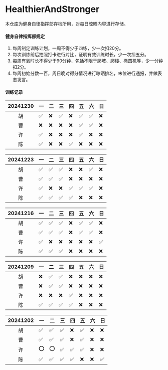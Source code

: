 # HealthierAndStronger
本仓库为健身自律指挥部存档所用，对每日晾晒内容进行存储。

#### 健身自律指挥部规定

1. 每周制定训练计划，一周不得少于四练，少一次扣20分。
2. 每次训练前后拍照打卡进行对比，证明有效训练时长，少一次扣五分。
3. 每周有氧时长不得少于90分钟，包括不限于爬坡、爬楼、椭圆机等，少一分钟扣2分。
4. 每周初始分数一百，周日晚对得分情况进行晾晒排名，末位进行通报，并做表态发言。

#### 训练记录
|20241230|一|二|三|四|五|六|日|
|:------:|--|--|--|--|--|--|--|
|胡|✅|❌|✅|❌|✅|✅|❌|
|曹|❌|❌|❌|❌|✅|✅|❌|
|许|✅|❌|❌|❌|✅|❌|❌|
|陈|✅|❌|❌|✅|❌|❌|❌|

|20241223|一|二|三|四|五|六|日|
|:------:|--|--|--|--|--|--|--|
|胡|✅|✅|✅|❌|❌|✅|❌|
|曹|✅|✅|✅|❌|❌|❌|❌|
|许|✅|❌|❌|✅|✅|✅|❌|
|陈|✅|✅|✅|✅|❌|❌|❌|

|20241216|一|二|三|四|五|六|日|
|:------:|--|--|--|--|--|--|--|
|胡|✅|✅|✅|❌|✅|✅|❌|
|曹|✅|✅|✅|❌|✅|✅|❌|
|许|✅|❌|❌|❌|❌|❌|✅|
|陈|✅|✅|✅|❌|❌|❌|❌|

|20241209|一|二|三|四|五|六|日|
|:------:|--|--|--|--|--|--|--|
|胡|❌|✅|✅|❌|❌|❌|❌|
|曹|❌|✅|✅|❌|❌|❌|❌|
|许|❌|❌|❌|✅|❌|❌|❌|
|陈|✅|✅|✅|✅|❌|❌|❌|

|20241202|一|二|三|四|五|六|日|
|:------:|--|--|--|--|--|--|--|
|胡|✅|✅|✅|❌|✅|❌|❌|
|曹|✅|✅|✅|❌|✅|❌|❌|
|许|⭕️|⭕️|✅|✅|✅|❌|❌|
|陈|✅|✅|✅|✅|❌|❌|✅|
